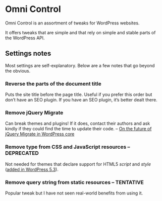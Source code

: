 
Omni Control
================================================================================

Omni Control is an assortment of tweaks for WordPress websites.

It offers tweaks that are simple and that rely on simple and stable parts of the WordPress API.



Settings notes
--------------------------------------------------------------------------------

Most settings are self-explanatory. Below are a few notes that go beyond the obvious.

### Reverse the parts of the document title

Puts the site title before the page title. Useful if you prefer this order but don’t have an SEO plugin. If you have an SEO plugin, it’s better dealt there.

### Remove jQuery Migrate

Can break themes and plugins! If it does, contact their authors and ask kindly if they could find the time to update their code. – [On the future of jQuery Migrate in WordPress core](https://make.wordpress.org/core/2020/06/29/updating-jquery-version-shipped-with-wordpress/)

### Remove type from CSS and JavaScript resources – DEPRECATED

Not needed for themes that declare support for HTML5 *script* and *style* ([added in WordPress 5.3](https://make.wordpress.org/core/2019/10/15/miscellaneous-developer-focused-changes-in-5-3/)).

###  Remove query string from static resources – TENTATIVE

Popular tweak but I have not seen real-world benefits from using it.